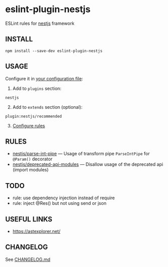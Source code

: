 # eslint-plugin-nestjs
ESLint rules for [nestjs](https://github.com/nestjs/nest) framework

## INSTALL
```
npm install --save-dev eslint-plugin-nestjs
```

## USAGE
Configure it in [your configuration file](https://eslint.org/docs/user-guide/configuring):  
1. Add to `plugins` section:
```
nestjs
```
2. Add to `extends` section (optional):
```
plugin:nestjs/recommended
```
3. [Configure rules](https://eslint.org/docs/user-guide/configuring#configuring-rules)

## RULES
* [nestjs/parse-int-pipe](docs/rules/parse-int-pipe.md) — Usage of transform pipe `ParseIntPipe` for `@Param()` decorator
* [nestjs/deprecated-api-modules](docs/rules/deprecated-api-modules.md) — Disallow usage of the deprecated api (import modules)

## TODO
* rule: use dependency injection instead of require
* rule: inject @Res() but not using send or json

## USEFUL LINKS
* https://astexplorer.net/

## CHANGELOG
See [CHANGELOG.md](CHANGELOG.md)
